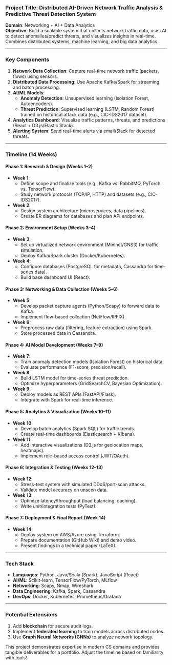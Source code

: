 ### **Project Title**: **Distributed AI-Driven Network Traffic Analysis & Predictive Threat Detection System**  
**Domain**: Networking + AI + Data Analytics  
**Objective**: Build a scalable system that collects network traffic data, uses AI to detect anomalies/predict threats, and visualizes insights in real-time. Combines distributed systems, machine learning, and big data analytics.

---

### **Key Components**  
1. **Network Data Collection**: Capture real-time network traffic (packets, flows) using sensors.  
2. **Distributed Data Processing**: Use Apache Kafka/Spark for streaming and batch processing.  
3. **AI/ML Models**:  
   - **Anomaly Detection**: Unsupervised learning (Isolation Forest, Autoencoders).  
   - **Threat Prediction**: Supervised learning (LSTM, Random Forest) trained on historical attack data (e.g., CIC-IDS2017 dataset).  
4. **Analytics Dashboard**: Visualize traffic patterns, threats, and predictions (React + D3.js/Elastic Stack).  
5. **Alerting System**: Send real-time alerts via email/Slack for detected threats.  

---

### **Timeline (14 Weeks)**  

#### **Phase 1: Research & Design (Weeks 1–2)**  
- **Week 1**:  
  - Define scope and finalize tools (e.g., Kafka vs. RabbitMQ, PyTorch vs. TensorFlow).  
  - Study network protocols (TCP/IP, HTTP) and datasets (e.g., CIC-IDS2017).  
- **Week 2**:  
  - Design system architecture (microservices, data pipelines).  
  - Create ER diagrams for databases and plan API endpoints.  

#### **Phase 2: Environment Setup (Weeks 3–4)**  
- **Week 3**:  
  - Set up virtualized network environment (Mininet/GNS3) for traffic simulation.  
  - Deploy Kafka/Spark cluster (Docker/Kubernetes).  
- **Week 4**:  
  - Configure databases (PostgreSQL for metadata, Cassandra for time-series data).  
  - Build base dashboard UI (React).  

#### **Phase 3: Networking & Data Collection (Weeks 5–6)**  
- **Week 5**:  
  - Develop packet capture agents (Python/Scapy) to forward data to Kafka.  
  - Implement flow-based collection (NetFlow/IPFIX).  
- **Week 6**:  
  - Preprocess raw data (filtering, feature extraction) using Spark.  
  - Store processed data in Cassandra.  

#### **Phase 4: AI Model Development (Weeks 7–9)**  
- **Week 7**:  
  - Train anomaly detection models (Isolation Forest) on historical data.  
  - Evaluate performance (F1-score, precision/recall).  
- **Week 8**:  
  - Build LSTM model for time-series threat prediction.  
  - Optimize hyperparameters (GridSearchCV, Bayesian Optimization).  
- **Week 9**:  
  - Deploy models as REST APIs (FastAPI/Flask).  
  - Integrate with Spark for real-time inference.  

#### **Phase 5: Analytics & Visualization (Weeks 10–11)**  
- **Week 10**:  
  - Develop batch analytics (Spark SQL) for traffic trends.  
  - Create real-time dashboards (Elasticsearch + Kibana).  
- **Week 11**:  
  - Add interactive visualizations (D3.js for geolocation maps, heatmaps).  
  - Implement role-based access control (JWT/OAuth).  

#### **Phase 6: Integration & Testing (Weeks 12–13)**  
- **Week 12**:  
  - Stress-test system with simulated DDoS/port-scan attacks.  
  - Validate model accuracy on unseen data.  
- **Week 13**:  
  - Optimize latency/throughput (load balancing, caching).  
  - Write unit/integration tests (PyTest).  

#### **Phase 7: Deployment & Final Report (Week 14)**  
- **Week 14**:  
  - Deploy system on AWS/Azure using Terraform.  
  - Prepare documentation (GitHub Wiki) and demo video.  
  - Present findings in a technical paper (LaTeX).  

---

### **Tech Stack**  
- **Languages**: Python, Java/Scala (Spark), JavaScript (React)  
- **AI/ML**: Scikit-learn, TensorFlow/PyTorch, MLflow  
- **Networking**: Scapy, Nmap, Wireshark  
- **Data Engineering**: Kafka, Spark, Cassandra  
- **DevOps**: Docker, Kubernetes, Prometheus/Grafana  

---

### **Potential Extensions**  
1. Add **blockchain** for secure audit logs.  
2. Implement **federated learning** to train models across distributed nodes.  
3. Use **Graph Neural Networks (GNNs)** to analyze network topology.  

This project demonstrates expertise in modern CS domains and provides tangible deliverables for a portfolio. Adjust the timeline based on familiarity with tools!
